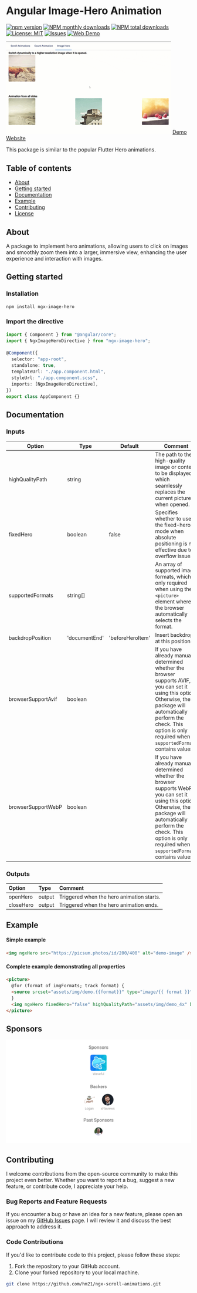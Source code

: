 <h1>Angular Image-Hero Animation</h1>

<div>

[![npm version](https://badge.fury.io/js/ngx-image-hero.svg)](https://badge.fury.io/js/ngx-image-hero)
[![NPM monthly downloads](https://img.shields.io/npm/dm/ngx-image-hero.svg)](https://badge.fury.io/js/ngx-image-hero)
[![NPM total downloads](https://img.shields.io/npm/dt/ngx-image-hero.svg)](https://badge.fury.io/js/ngx-image-hero)
[![License: MIT](https://img.shields.io/badge/License-MIT-yellow.svg)](https://opensource.org/licenses/MIT)
[![Issues](https://img.shields.io/github/issues/hm21/ngx-image-hero)](https://github.com/hm21/ngx-image-hero/issues)
[![Web Demo](https://img.shields.io/badge/web-demo---?&color=0f7dff)](https://ngx-hm21.web.app/image-hero)

</div>

<img src="https://github.com/hm21/ngx-image-hero/blob/master/assets/showcase.gif?raw=true" width=450 />

<a href="https://ngx-hm21.web.app/image-hero">
      Demo Website
</a>

<br/>

This package is similar to the popular Flutter Hero animations.

## Table of contents

- [About](#about)
- [Getting started](#getting-started)
- [Documentation](#documentation)
- [Example](#example)
- [Contributing](#contributing)
- [License](LICENSE)

## About

A package to implement hero animations, allowing users to click on images and smoothly zoom them into a larger, immersive view, enhancing the user experience and interaction with images.

## Getting started

### Installation

```sh
npm install ngx-image-hero
```

### Import the directive

```typescript
import { Component } from "@angular/core";
import { NgxImageHeroDirective } from "ngx-image-hero";

@Component({
  selector: "app-root",
  standalone: true,
  templateUrl: "./app.component.html",
  styleUrl: "./app.component.scss",
  imports: [NgxImageHeroDirective],
})
export class AppComponent {}
```

<h2>Documentation</h2>

### Inputs

| Option             | Type          | Default          | Comment                                                                                                                                                                                                                                         |
| ------------------ | ------------- | ---------------- | ----------------------------------------------------------------------------------------------------------------------------------------------------------------------------------------------------------------------------------------------- |
| highQualityPath    | string        |                  | The path to the high-quality image or content to be displayed, which seamlessly replaces the current picture when opened.                                                                                                                       |
| fixedHero          | boolean       | false            | Specifies whether to use the fixed-hero mode when absolute positioning is not effective due to overflow issues.                                                                                                                                 |
| supportedFormats   | string[]      |                  | An array of supported image formats, which is only required when using the `<picture>` element where the browser automatically selects the format.                                                                                              |
| backdropPosition   | 'documentEnd' | 'beforeHeroItem' | Insert backdrop at this position.                                                                                                                                                                                                               |
| browserSupportAvif | boolean       |                  | If you have already manually determined whether the browser supports AVIF, you can set it using this option. Otherwise, the package will automatically perform the check. This option is only required when `supportedFormats` contains values. |
| browserSupportWebP | boolean       |                  | If you have already manually determined whether the browser supports WebP, you can set it using this option. Otherwise, the package will automatically perform the check. This option is only required when `supportedFormats` contains values. |

### Outputs

| Option    | Type   | Comment                                   |
| :-------- | :----- | :---------------------------------------- |
| openHero  | output | Triggered when the hero animation starts. |
| closeHero | output | Triggered when the hero animation ends.   |

<h2>Example</h2>

#### Simple example

```html
<img ngxHero src="https://picsum.photos/id/200/400" alt="demo-image" />
```

#### Complete example demonstrating all properties

```html
<picture>
  @for (format of imgFormats; track format) {
  <source srcset="assets/img/demo.{{format}}" type="image/{{ format }}" />
  }
  <img ngxHero fixedHero="false" highQualityPath="assets/img/demo_4x" browserSupportAvif="supportAvif" browserSupportWebP="supportWebP" [supportedFormats]="['avif', 'webp', 'jpeg']" (openHero)="onOpenHero()" (closeHero)="onCloseHero()" src="assets/img/demo.jpeg" alt="demo-image" />
</picture>
```

## Sponsors 
<p align="center">
  <a href="https://github.com/sponsors/hm21">
    <img src='https://raw.githubusercontent.com/hm21/sponsors/main/sponsorkit/sponsors.svg'/>
  </a>
</p>

## Contributing

I welcome contributions from the open-source community to make this project even better. Whether you want to report a bug, suggest a new feature, or contribute code, I appreciate your help.

### Bug Reports and Feature Requests

If you encounter a bug or have an idea for a new feature, please open an issue on my [GitHub Issues](https://github.com/hm21/ngx-image-hero/issues) page. I will review it and discuss the best approach to address it.

### Code Contributions

If you'd like to contribute code to this project, please follow these steps:

1. Fork the repository to your GitHub account.
2. Clone your forked repository to your local machine.

```bash
git clone https://github.com/hm21/ngx-scroll-animations.git
```

